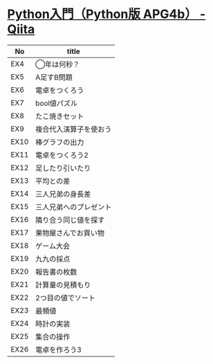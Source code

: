 # [Python入門（Python版 APG4b） - Qiita](https://qiita.com/saba/items/b9418d7b54cce4b106e4)

| No   | title                  |
| ---- | ---------------------- |
| EX4  | ◯年は何秒？            |
| EX5  | A足すB問題             |
| EX6  | 電卓をつくろう         |
| EX7  | bool値パズル           |
| EX8  | たこ焼きセット         |
| EX9  | 複合代入演算子を使おう |
| EX10 | 棒グラフの出力         |
| EX11 | 電卓をつくろう2        |
| EX12 | 足したり引いたり       |
| EX13 | 平均との差             |
| EX14 | 三人兄弟の身長差       |
| EX15 | 三人兄弟へのプレゼント |
| EX16 | 隣り合う同じ値を探す   |
| EX17 | 果物屋さんでお買い物   |
| EX18 | ゲーム大会             |
| EX19 | 九九の採点             |
| EX20 | 報告書の枚数           |
| EX21 | 計算量の見積もり       |
| EX22 | 2つ目の値でソート      |
| EX23 | 最頻値                 |
| EX24 | 時計の実装             |
| EX25 | 集合の操作             |
| EX26 | 電卓を作ろう3          |

